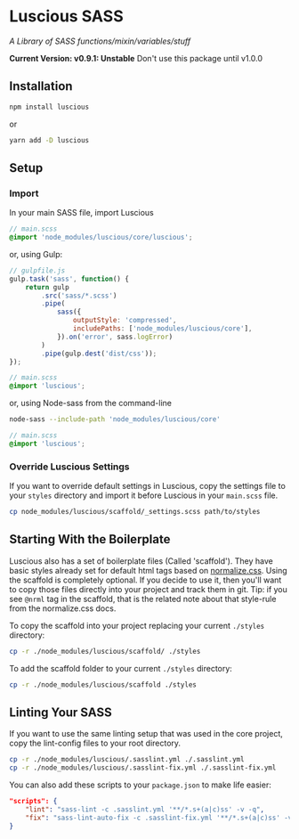 # Luscious SASS

_A Library of SASS functions/mixin/variables/stuff_

**Current Version: v0.9.1: Unstable**
Don't use this package until v1.0.0

## Installation

```sh
npm install luscious
```

or

```sh
yarn add -D luscious
```

## Setup

### Import

In your main SASS file, import Luscious

```scss
// main.scss
@import 'node_modules/luscious/core/luscious';
```

or, using Gulp:

```js
// gulpfile.js
gulp.task('sass', function() {
	return gulp
		.src('sass/*.scss')
		.pipe(
			sass({
				outputStyle: 'compressed',
				includePaths: ['node_modules/luscious/core'],
			}).on('error', sass.logError)
		)
		.pipe(gulp.dest('dist/css'));
});
```

```scss
// main.scss
@import 'luscious';
```

or, using Node-sass from the command-line

```sh
node-sass --include-path 'node_modules/luscious/core'
```

```scss
// main.scss
@import 'luscious';
```

### Override Luscious Settings

If you want to override default settings in Luscious, copy the settings file to your `styles` directory and import it before Luscious in your `main.scss` file.

```sh
cp node_modules/luscious/scaffold/_settings.scss path/to/styles
```

## Starting With the Boilerplate

Luscious also has a set of boilerplate files (Called 'scaffold'). They have basic styles already set for default html tags based on [normalize.css](https://necolas.github.io/normalize.css/). Using the scaffold is completely optional. If you decide to use it, then you'll want to copy those files directly into your project and track them in git. Tip: if you see `@nrml` tag in the scaffold, that is the related note about that style-rule from the normalize.css docs.

To copy the scaffold into your project replacing your current `./styles` directory:

```sh
cp -r ./node_modules/luscious/scaffold/ ./styles
```

To add the scaffold folder to your current `./styles` directory:

```sh
cp -r ./node_modules/luscious/scaffold ./styles
```

## Linting Your SASS

If you want to use the same linting setup that was used in the core project, copy the lint-config files to your root directory.

```sh
cp -r ./node_modules/luscious/.sasslint.yml ./.sasslint.yml
cp -r ./node_modules/luscious/.sasslint-fix.yml ./.sasslint-fix.yml
```

You can also add these scripts to your `package.json` to make life easier:

```json
"scripts": {
	"lint": "sass-lint -c .sasslint.yml '**/*.s+(a|c)ss' -v -q",
	"fix": "sass-lint-auto-fix -c .sasslint-fix.yml '**/*.s+(a|c)ss' -v -q"
}
```